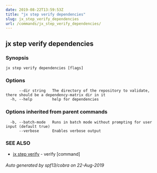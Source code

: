 ```yaml
---
date: 2019-08-22T13:59:53Z
title: "jx step verify dependencies"
slug: jx_step_verify_dependencies
url: /commands/jx_step_verify_dependencies/
---
```

## jx step verify dependencies



### Synopsis



```
jx step verify dependencies [flags]
```

### Options

```
      --dir string   The directory of the repository to validate, there should be a dependency-matrix dir in it
  -h, --help         help for dependencies
```

### Options inherited from parent commands

```
  -b, --batch-mode   Runs in batch mode without prompting for user input (default true)
      --verbose      Enables verbose output
```

### SEE ALSO

* [jx step verify](/commands/jx_step_verify/)	 - verify [command]

###### Auto generated by spf13/cobra on 22-Aug-2019
